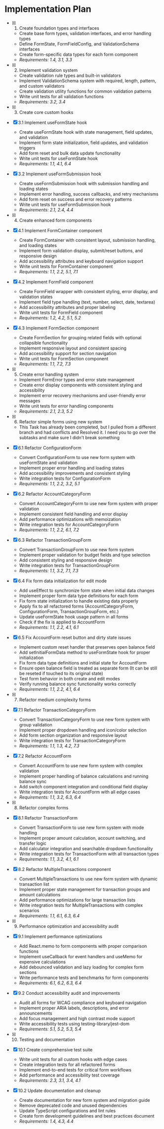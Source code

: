 # Implementation Plan

- [x] 1. Create foundation types and interfaces








  - Create base form types, validation interfaces, and error handling types
  - Define FormState, FormFieldConfig, and ValidationSchema interfaces
  - Create form-specific data types for each form component
  - _Requirements: 1.4, 3.1, 3.3_

- [x] 2. Implement validation system





  - Create validation rule types and built-in validators
  - Implement ValidationSchema system with required, length, pattern, and custom validators
  - Create validation utility functions for common validation patterns
  - Write unit tests for all validation functions
  - _Requirements: 3.2, 3.4_

- [x] 3. Create core custom hooks





- [x] 3.1 Implement useFormState hook


  - Create useFormState hook with state management, field updates, and validation
  - Implement form state initialization, field updates, and validation triggers
  - Add form reset and bulk data update functionality
  - Write unit tests for useFormState hook
  - _Requirements: 1.1, 4.1, 6.4_

- [x] 3.2 Implement useFormSubmission hook


  - Create useFormSubmission hook with submission handling and loading states
  - Implement error handling, success callbacks, and retry mechanisms
  - Add form reset on success and error recovery patterns
  - Write unit tests for useFormSubmission hook
  - _Requirements: 2.1, 2.4, 4.4_

- [x] 4. Create enhanced form components







- [x] 4.1 Implement FormContainer component


  - Create FormContainer with consistent layout, submission handling, and loading states
  - Implement form validation display, submit/reset buttons, and responsive design
  - Add accessibility attributes and keyboard navigation support
  - Write unit tests for FormContainer component
  - _Requirements: 1.1, 2.2, 5.1, 7.1_

- [x] 4.2 Implement FormField component




  - Create FormField wrapper with consistent styling, error display, and validation states
  - Implement field type handling (text, number, select, date, textarea)
  - Add accessibility attributes and proper labeling
  - Write unit tests for FormField component
  - _Requirements: 1.2, 4.2, 5.1, 5.2_

- [x] 4.3 Implement FormSection component


  - Create FormSection for grouping related fields with optional collapsible functionality
  - Implement responsive layout and consistent spacing
  - Add accessibility support for section navigation
  - Write unit tests for FormSection component
  - _Requirements: 1.1, 7.2, 7.3_

- [x] 5. Create error handling system





  - Implement FormError types and error state management
  - Create error display components with consistent styling and accessibility
  - Implement error recovery mechanisms and user-friendly error messages
  - Write unit tests for error handling components
  - _Requirements: 2.1, 2.3, 5.2_

- [x] 6. Refactor simple forms using new system





  - This Task has already been completed, but I pulled from a different branch and had conflicts and Resolved it. 
    I need you to go over the subtasks and make sure I didn't break something 



- [x] 6.1 Refactor ConfigurationForm







  - Convert ConfigurationForm to use new form system with useFormState and validation
  - Implement proper error handling and loading states
  - Add accessibility improvements and consistent styling
  - Write integration tests for ConfigurationForm
  - _Requirements: 1.1, 2.2, 3.2, 5.1_

- [x] 6.2 Refactor AccountCategoryForm







  - Convert AccountCategoryForm to use new form system with proper validation
  - Implement consistent field handling and error display
  - Add performance optimizations with memoization
  - Write integration tests for AccountCategoryForm
  - _Requirements: 1.1, 2.2, 6.1, 7.2_

- [x] 6.3 Refactor TransactionGroupForm







  - Convert TransactionGroupForm to use new form system
  - Implement proper validation for budget fields and type selection
  - Add consistent styling and responsive design
  - Write integration tests for TransactionGroupForm
  - _Requirements: 1.1, 3.2, 7.1, 7.3_

- [x] 6.4 Fix form data initialization for edit mode




  - Add useEffect to synchronize form state when initial data changes
  - Implement proper form data type definitions for each form
  - Fix form state initialization to handle existing data properly
  - Apply fix to all refactored forms (AccountCategoryForm, ConfigurationForm, TransactionGroupForm, etc.)
  - Update useFormState hook usage pattern in all forms
  - Check if the fix is applied to AccountForm
  - _Requirements: 1.1, 2.2, 4.1, 6.1_

- [x] 6.5 Fix AccountForm reset button and dirty state issues









  - Implement custom reset handler that preserves open balance field
  - Add setInitialFormData method to useFormState hook for proper initialization
  - Fix form data type definitions and initial state for AccountForm
  - Ensure open balance field is treated as separate form (It can be still be reseted if touched to its original state)
  - Test form behavior in both create and edit modes
  - Verify running balance sync functionality works correctly
  - _Requirements: 1.1, 2.2, 4.1, 6.4_

- [x] 7. Refactor medium complexity forms









- [x] 7.1 Refactor TransactionCategoryForm





  - Convert TransactionCategoryForm to use new form system with group validation
  - Implement proper dropdown handling and icon/color selection
  - Add form section organization and responsive layout
  - Write integration tests for TransactionCategoryForm
  - _Requirements: 1.1, 1.3, 4.2, 7.3_

- [x] 7.2 Refactor AccountForm


  - Convert AccountForm to use new form system with complex validation
  - Implement proper handling of balance calculations and running balance sync
  - Add switch component integration and conditional field display
  - Write integration tests for AccountForm with all edge cases
  - _Requirements: 1.1, 3.2, 6.3, 6.4_

- [x] 8. Refactor complex forms





- [x] 8.1 Refactor TransactionForm




  - Convert TransactionForm to use new form system with mode handling
  - Implement proper amount calculation, account switching, and transfer logic
  - Add calculator integration and searchable dropdown functionality
  - Write integration tests for TransactionForm with all transaction types
  - _Requirements: 1.1, 3.2, 4.1, 6.1_

- [x] 8.2 Refactor MultipleTransactions component


  - Convert MultipleTransactions to use new form system with dynamic transaction list
  - Implement proper state management for transaction groups and amount calculations
  - Add performance optimizations for large transaction lists
  - Write integration tests for MultipleTransactions with complex scenarios
  - _Requirements: 1.1, 6.1, 6.3, 6.4_

- [x] 9. Performance optimization and accessibility audit





- [x] 9.1 Implement performance optimizations


  - Add React.memo to form components with proper comparison functions
  - Implement useCallback for event handlers and useMemo for expensive calculations
  - Add debounced validation and lazy loading for complex form sections
  - Write performance tests and benchmarks for form components
  - _Requirements: 6.1, 6.2, 6.3, 6.4_

- [x] 9.2 Conduct accessibility audit and improvements


  - Audit all forms for WCAG compliance and keyboard navigation
  - Implement proper ARIA labels, descriptions, and error announcements
  - Add focus management and high contrast mode support
  - Write accessibility tests using testing-library/jest-dom
  - _Requirements: 5.1, 5.2, 5.3, 5.4_

- [x] 10. Testing and documentation




- [x] 10.1 Create comprehensive test suite


  - Write unit tests for all custom hooks with edge cases
  - Create integration tests for all refactored forms
  - Implement end-to-end tests for critical form workflows
  - Add performance and accessibility test coverage
  - _Requirements: 2.3, 3.1, 3.4, 4.1_

- [x] 10.2 Update documentation and cleanup


  - Create documentation for new form system and migration guide
  - Remove deprecated code and unused dependencies
  - Update TypeScript configurations and lint rules
  - Create form development guidelines and best practices document
  - _Requirements: 1.4, 4.3, 4.4_
